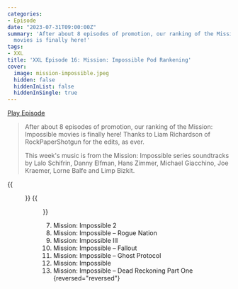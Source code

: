 ```yaml
---
categories:
- Episode
date: "2023-07-31T09:00:00Z"
summary: 'After about 8 episodes of promotion, our ranking of the Mission: Impossible
  movies is finally here!'
tags:
- XXL
title: 'XXL Episode 16: Mission: Impossible Pod Rankening'
cover: 
  image: mission-impossible.jpeg
  hidden: false
  hiddenInList: false
  hiddenInSingle: true
---
```


[Play Episode](https://www.patreon.com/posts/xxl-episode-16-86908870)
> After about 8 episodes of promotion, our ranking of the Mission: Impossible movies is finally here! Thanks to Liam Richardson of RockPaperShotgun for the edits, as ever.
>
> This week's music is from the Mission: Impossible series soundtracks by Lalo Schifrin, Danny Elfman, Hans Zimmer, Michael Giacchino, Joe Kraemer, Lorne Balfe and Limp Bizkit.

{{<figure 
    src="mission-impossible.jpeg" 
    caption="Image Credit: Naeslyn" 
    alt="Mission: Backpageable" >}}
{{<figure 
    src="john-woo.jpeg" 
    caption="Image Credit: Tabbdl" 
    alt="Star of MI2" >}}

7. Mission: Impossible 2
6. Mission: Impossible – Rogue Nation
5. Mission: Impossible III
4. Mission: Impossible – Fallout
3. Mission: Impossible – Ghost Protocol
2. Mission: Impossible
1. Mission: Impossible – Dead Reckoning Part One
{reversed="reversed"}